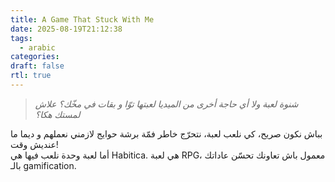 ```yaml
---
title: A Game That Stuck With Me
date: 2025-08-19T21:12:38
tags:
  - arabic
categories: 
draft: false
rtl: true
---
```


> *شنوة لعبة ولا أي حاجة أخرى من الميديا لعبتها توّا و بقات في مخّك؟ علاش لمستك هكا؟*

بباش نكون صريح، كي نلعب لعبة، نتحرّج خاطر فمّة برشة حوايج لازمني نعملهم و ديما ما عنديش وقت!  
أما لعبة وحدة نلعب فيها هي Habitica. هي لعبة RPG، معمول باش تعاونك تحسّن عاداتك بالـ gamification.

